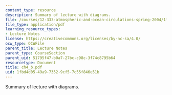 ```yaml
---
content_type: resource
description: Summary of lecture with diagrams.
file: /courses/12-333-atmospheric-and-ocean-circulations-spring-2004/1fbd4d0549a973529cf57c55f846e51b_ch4_b.pdf
file_type: application/pdf
learning_resource_types:
- Lecture Notes
license: https://creativecommons.org/licenses/by-nc-sa/4.0/
ocw_type: OCWFile
parent_title: Lecture Notes
parent_type: CourseSection
parent_uid: 51795f47-b0a7-27bc-c98c-3f74c8795b64
resourcetype: Document
title: ch4_b.pdf
uid: 1fbd4d05-49a9-7352-9cf5-7c55f846e51b
---
```

Summary of lecture with diagrams.